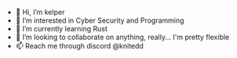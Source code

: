 - 👋 Hi, I’m kelper
- 👀 I’m interested in Cyber Security and Programming
- 🌱 I’m currently learning Rust
- 💞️ I’m looking to collaborate on anything, really... I'm pretty flexible
- 📫 Reach me through discord @knitedd

<!---
k3lp3r-sh/k3lp3r-sh is a ✨ special ✨ repository because its `README.md` (this file) appears on your GitHub profile.
You can click the Preview link to take a look at your changes.
--->
